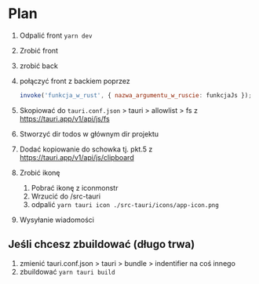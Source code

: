 # Plan

1. Odpalić front `yarn dev`
2. Zrobić front
3. zrobić back
4. połączyć front z backiem poprzez

   ```js
   invoke('funkcja_w_rust', { nazwa_argumentu_w_ruscie: funkcjaJs });
   ```

5. Skopiować do `tauri.conf.json` > tauri > allowlist > fs z <https://tauri.app/v1/api/js/fs>
6. Stworzyć dir todos w głównym dir projektu
7. Dodać kopiowanie do schowka tj. pkt.5 z <https://tauri.app/v1/api/js/clipboard>
8. Zrobić ikonę
   1. Pobrać ikonę z iconmonstr
   2. Wrzucić do /src-tauri
   3. odpalić `yarn tauri icon ./src-tauri/icons/app-icon.png`
9. Wysyłanie wiadomości

## Jeśli chcesz zbuildować (długo trwa)

1. zmienić tauri.conf.json > tauri > bundle > indentifier na coś innego
2. zbuildować `yarn tauri build`
